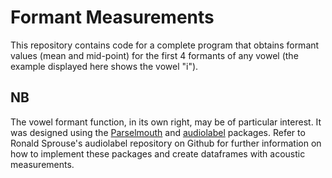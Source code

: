 # Formant Measurements
This repository contains code for a complete program that obtains formant values (mean and mid-point) for the first 4 formants of any vowel (the example displayed here shows the vowel "i").

## NB
The vowel formant function, in its own right, may be of particular interest. It was designed using the [Parselmouth](https://buildmedia.readthedocs.org/media/pdf/parselmouth/latest/parselmouth.pdf) and [audiolabel](https://github.com/rsprouse/audiolabel) packages. Refer to Ronald Sprouse's audiolabel repository on Github for further information on how to implement these packages and create dataframes with acoustic measurements.
